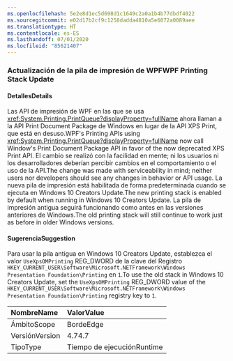 ```yaml
---
ms.openlocfilehash: 5e2e8d1ec5d698d1c1649c2a0a1b4b77dbdf4022
ms.sourcegitcommit: e02d17b2cf9c1258dadda4810a5e6072a0089aee
ms.translationtype: HT
ms.contentlocale: es-ES
ms.lasthandoff: 07/01/2020
ms.locfileid: "85621407"
---
```

### <a name="wpf-printing-stack-update"></a><span data-ttu-id="4fd9c-101">Actualización de la pila de impresión de WPF</span><span class="sxs-lookup"><span data-stu-id="4fd9c-101">WPF Printing Stack Update</span></span>

#### <a name="details"></a><span data-ttu-id="4fd9c-102">Detalles</span><span class="sxs-lookup"><span data-stu-id="4fd9c-102">Details</span></span>

<span data-ttu-id="4fd9c-103">Las API de impresión de WPF en las que se usa <xref:System.Printing.PrintQueue?displayProperty=fullName> ahora llaman a la API Print Document Package de Windows en lugar de la API XPS Print, que está en desuso.</span><span class="sxs-lookup"><span data-stu-id="4fd9c-103">WPF's Printing APIs using <xref:System.Printing.PrintQueue?displayProperty=fullName> now call Window's Print Document Package API in favor of the now deprecated XPS Print API.</span></span> <span data-ttu-id="4fd9c-104">El cambio se realizó con la facilidad en mente; ni los usuarios ni los desarrolladores deberían percibir cambios en el comportamiento o el uso de la API.</span><span class="sxs-lookup"><span data-stu-id="4fd9c-104">The change was made with serviceability in mind; neither users nor developers should see any changes in behavior or API usage.</span></span> <span data-ttu-id="4fd9c-105">La nueva pila de impresión está habilitada de forma predeterminada cuando se ejecuta en Windows 10 Creators Update.</span><span class="sxs-lookup"><span data-stu-id="4fd9c-105">The new printing stack is enabled by default when running in Windows 10 Creators Update.</span></span> <span data-ttu-id="4fd9c-106">La pila de impresión antigua seguirá funcionando como antes en las versiones anteriores de Windows.</span><span class="sxs-lookup"><span data-stu-id="4fd9c-106">The old printing stack will still continue to work just as before in older Windows versions.</span></span>

#### <a name="suggestion"></a><span data-ttu-id="4fd9c-107">Sugerencia</span><span class="sxs-lookup"><span data-stu-id="4fd9c-107">Suggestion</span></span>

<span data-ttu-id="4fd9c-108">Para usar la pila antigua en Windows 10 Creators Update, establezca el valor <code>UseXpsOMPrinting</code> REG_DWORD de la clave del Registro <code>HKEY_CURRENT_USER\Software\Microsoft\.NETFramework\Windows Presentation Foundation\Printing</code> en <code>1</code>.</span><span class="sxs-lookup"><span data-stu-id="4fd9c-108">To use the old stack in Windows 10 Creators Update, set the <code>UseXpsOMPrinting</code> REG_DWORD value of the <code>HKEY_CURRENT_USER\Software\Microsoft\.NETFramework\Windows Presentation Foundation\Printing</code> registry key to <code>1</code>.</span></span>

| <span data-ttu-id="4fd9c-109">Nombre</span><span class="sxs-lookup"><span data-stu-id="4fd9c-109">Name</span></span>    | <span data-ttu-id="4fd9c-110">Valor</span><span class="sxs-lookup"><span data-stu-id="4fd9c-110">Value</span></span>       |
|:--------|:------------|
| <span data-ttu-id="4fd9c-111">Ámbito</span><span class="sxs-lookup"><span data-stu-id="4fd9c-111">Scope</span></span>   |<span data-ttu-id="4fd9c-112">Borde</span><span class="sxs-lookup"><span data-stu-id="4fd9c-112">Edge</span></span>|
|<span data-ttu-id="4fd9c-113">Versión</span><span class="sxs-lookup"><span data-stu-id="4fd9c-113">Version</span></span>|<span data-ttu-id="4fd9c-114">4.7</span><span class="sxs-lookup"><span data-stu-id="4fd9c-114">4.7</span></span>|
|<span data-ttu-id="4fd9c-115">Tipo</span><span class="sxs-lookup"><span data-stu-id="4fd9c-115">Type</span></span>|<span data-ttu-id="4fd9c-116">Tiempo de ejecución</span><span class="sxs-lookup"><span data-stu-id="4fd9c-116">Runtime</span></span>|
